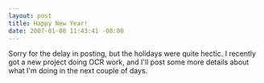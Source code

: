 ```yaml
---
layout: post
title: Happy New Year!
date: 2007-01-08 11:43:41 -08:00
---
```


Sorry for the delay in posting, but the holidays were quite hectic. I recently got a new project doing OCR work, and I'll post some more details about what I'm doing in the next couple of days.
